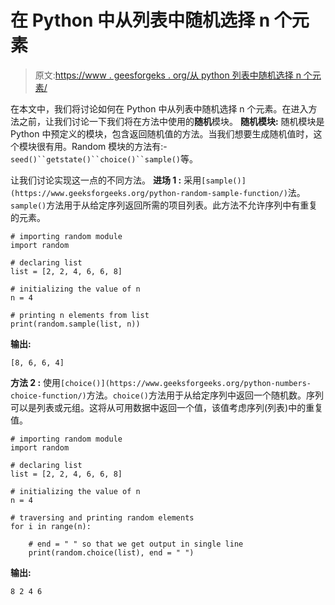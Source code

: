 # 在 Python 中从列表中随机选择 n 个元素

> 原文:[https://www . geesforgeks . org/从 python 列表中随机选择 n 个元素/](https://www.geeksforgeeks.org/randomly-select-n-elements-from-list-in-python/)

在本文中，我们将讨论如何在 Python 中从列表中随机选择 n 个元素。在进入方法之前，让我们讨论一下我们将在方法中使用的**随机**模块。
**随机模块:**
随机模块是 Python 中预定义的模块，包含返回随机值的方法。当我们想要生成随机值时，这个模块很有用。Random 模块的方法有:-
`seed()``getstate()``choice()``sample()`等。

让我们讨论实现这一点的不同方法。
**进场 1 :** 采用`[sample()](https://www.geeksforgeeks.org/python-random-sample-function/)`法。`sample()`方法用于从给定序列返回所需的项目列表。此方法不允许序列中有重复的元素。

```
# importing random module
import random

# declaring list
list = [2, 2, 4, 6, 6, 8]

# initializing the value of n
n = 4

# printing n elements from list
print(random.sample(list, n))
```

**输出:**

```
[8, 6, 6, 4]

```

**方法 2 :** 使用`[choice()](https://www.geeksforgeeks.org/python-numbers-choice-function/)`方法。`choice()`方法用于从给定序列中返回一个随机数。序列可以是列表或元组。这将从可用数据中返回一个值，该值考虑序列(列表)中的重复值。

```
# importing random module
import random

# declaring list
list = [2, 2, 4, 6, 6, 8]

# initializing the value of n
n = 4

# traversing and printing random elements
for i in range(n):

    # end = " " so that we get output in single line
    print(random.choice(list), end = " ")
```

**输出:**

```
8 2 4 6 

```